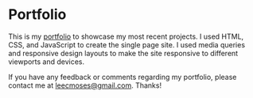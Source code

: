 # Portfolio
This is my [portfolio](www.leecmoses.com) to showcase my most recent projects. I used HTML, CSS, and JavaScript to create the single page site. I used media queries and responsive design layouts to make the site responsive to different viewports and devices.

If you have any feedback or comments regarding my portfolio, please contact me at leecmoses@gmail.com. Thanks!
